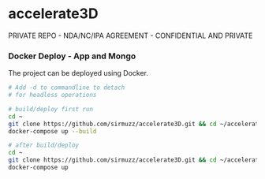 # accelerate3D
PRIVATE REPO - NDA/NC/IPA AGREEMENT - CONFIDENTIAL AND PRIVATE

### Docker Deploy - App and Mongo
The project can be deployed using Docker.

```bash
# Add -d to commandline to detach
# for headless operations

# build/deploy first run
cd ~
git clone https://github.com/sirmuzz/accelerate3D.git && cd ~/accelerate3D/new_source
docker-compose up --build

# after build/deploy
cd ~
git clone https://github.com/sirmuzz/accelerate3D.git && cd ~/accelerate3D/new_source
docker-compose up

